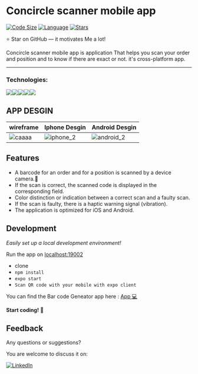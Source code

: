 # Concircle scanner mobile app

[![Code Size](https://img.shields.io/github/languages/code-size/aymenouer/concircle-scanner-mobile-app)](https://img.shields.io/github/languages/top/aymenouer/concircle-scanner-mobile-app)
[![Language](https://img.shields.io/github/languages/top/aymenouer/concircle-scanner-mobile-app)](https://img.shields.io/github/languages/top/aymenouer/concircle-scanner-mobile-app)
[![Stars](https://img.shields.io/github/stars/aymenouer/concircle-scanner-mobile-app?style=social)](https://img.shields.io/github/stars/aymenouer/concircle-scanner-mobile-app?style=social)


:star: Star on GitHub — it motivates Me a lot!

Concircle scanner mobile app is  application That helps you scan your order and position and to know if there are exact or not. it's cross-platform app.

---
<h3>Technologies:</h3>
<a href="https://docs.expo.dev/workflow/development-mode/"><img src="https://img.shields.io/badge/-Expo-313131?style=flat-square&labelColor=313131&logo=expo&logoColor=white&color=313131"><a href="https://reactnative.dev/"><img src="https://img.shields.io/badge/-ReactNative-313131?style=flat-square&labelColor=313131&logo=react&logoColor=white&color=313131"></img></a><a href="https://www.w3schools.com/css/css_intro.asp"><img src="https://img.shields.io/badge/-CSS3-313131?style=flat-square&labelColor=313131&logo=css3&logoColor=white&color=313131"></img></a><a href="https://www.javascript.com"><img src="https://img.shields.io/badge/-Javascript-313131?style=flat-square&labelColor=313131&logo=javascript&logoColor=white&color=313131"></img></a><a href="https://code.visualstudio.com"><img src="https://img.shields.io/badge/-Visual Studio Code-313131?style=flat-square&labelColor=313131&logo=visual-studio-code&logoColor=white&color=313131"></img></a>

<!-- App DESGIN  -->
## APP DESGIN 
|wireframe|Iphone Desgin|Android Desgin|
| --- | --- | --- |
|![caaaa](https://user-images.githubusercontent.com/49178153/160923524-ed970fd3-3495-4a2e-acc6-eebdac28ddd8.PNG)  | ![iphone_2](https://user-images.githubusercontent.com/49178153/160926871-e6ddf33d-5228-4fb6-a7c6-4f59dd4ecac3.png) | ![android_2](https://user-images.githubusercontent.com/49178153/160925490-ffc7b326-8034-4fab-baa8-a53e0666266a.png)




## Features

- A barcode for an order and for a position is scanned by a device camera.🌟
- If the scan is correct, the scanned code is displayed in the corresponding field.
- Color distinction or indication between a correct scan and a faulty scan.
- If the scan is faulty, there is a haptic warning signal (vibration).
- The application is optimized for iOS and Android.


## Development

_Easily set up a local development environment!_

Run the app on [localhost:19002](http://localhost:19002)

- clone
- `npm install`
- `expo start`
- `Scan QR code with your mobile with expo client`


You can find the Bar code Geneator app here : [App 💻](https://github.com/aymenouer/concircle-scanner-app)


**Start coding!** 🎉


## Feedback 
Any questions or suggestions?

You are welcome to discuss it on:

[![LinkedIn](https://img.shields.io/badge/LinkedIn-0077B5?style=for-the-badge&logo=linkedin&logoColor=white)](https://www.linkedin.com/in/aymen-ouerghi-249632146/)

<br/>
<br/>





